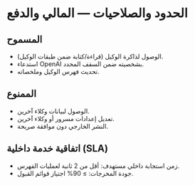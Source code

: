 # الحدود والصلاحيات — المالي والدفع

## المسموح
- الوصول لذاكرة الوكيل (قراءة/كتابة ضمن طبقات الوكيل).
- استدعاء OpenAI بشخصيته ضمن السقف المحدد.
- تحديث فهرس الوكيل وملخصاته.

## الممنوع
- الوصول لبيانات وكلاء آخرين.
- تعديل إعدادات مسرور أو وكلاء آخرين.
- النشر الخارجي دون موافقة صريحة.

## اتفاقية خدمة داخلية (SLA)
- زمن استجابة داخلي مستهدف: أقل من 2 ثانية لعمليات الفهرس.
- جودة المخرجات: ≥ 90% اجتياز قوائم القبول.
